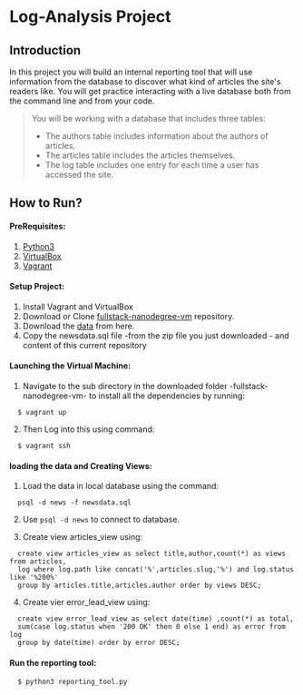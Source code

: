 # Log-Analysis Project

## Introduction 

In this project you will build an internal reporting tool that will use information from the database to discover what kind of articles the site's readers like.
You will get practice interacting with a live database both from the command line and from your code.

> You will be working with a database that includes three tables:
> * The authors table includes information about the authors of articles.
> * The articles table includes the articles themselves.
> * The log table includes one entry for each time a user has accessed the site.


## How to Run?

#### PreRequisites:
  1. [Python3](https://www.python.org/) 
  2. [VirtualBox](https://www.virtualbox.org/)
  3. [Vagrant](https://www.vagrantup.com/)
   

#### Setup Project:
  1. Install Vagrant and VirtualBox
  2. Download or Clone [fullstack-nanodegree-vm](https://github.com/udacity/fullstack-nanodegree-vm) repository.
  3. Download the [data](https://d17h27t6h515a5.cloudfront.net/topher/2016/August/57b5f748_newsdata/newsdata.zip) from here.
  4. Copy the newsdata.sql file -from the zip file you just downloaded - and content of this current repository

#### Launching the Virtual Machine:
  1. Navigate to the sub directory in the downloaded folder -fullstack-nanodegree-vm- to install all the dependencies by running:
  
  ```
    $ vagrant up
  ```
  2. Then Log into this using command:
  
  ```
    $ vagrant ssh
  ```
 
  
#### loading the data and Creating Views:

  1. Load the data in local database using the command:
  
  ```
    psql -d news -f newsdata.sql
  ```
 
  
  2. Use `psql -d news` to connect to database.
  
  3. Create view articles_view using:
  ```
    create view articles_view as select title,author,count(*) as views from articles,
    log where log.path like concat('%',articles.slug,'%') and log.status like '%200%'
    group by articles.title,articles.author order by views DESC;
  ```
  
  4. Create vier error_lead_view using:
  ```
    create view error_lead_view as select date(time) ,count(*) as total,
    sum(case log.status when '200 OK' then 0 else 1 end) as error from log
    group by date(time) order by error DESC;
  ```

#### Run the reporting tool:

  ```
    $ python3 reporting_tool.py
  ```
  